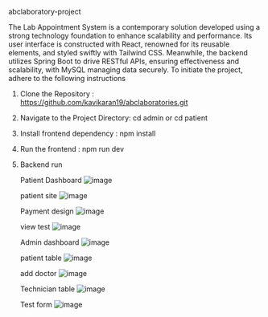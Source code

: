 abclaboratory-project

The Lab Appointment System is a contemporary solution developed using a strong technology foundation to enhance scalability and performance.
Its user interface is constructed with React, renowned for its reusable elements, and styled swiftly with Tailwind CSS. Meanwhile,
the backend utilizes Spring Boot to drive RESTful APIs, ensuring effectiveness and scalability, with MySQL managing data securely. 
To initiate the project, adhere to the following instructions

1. Clone the Repository :  https://github.com/kavikaran19/abclaboratories.git
2. Navigate to the Project Directory: cd admin or cd patient
3. Install frontend dependency : npm install
4. Run the frontend : npm run dev
5. Backend run

   Patient Dashboard
   ![image](https://github.com/kavikaran19/abclaboratories/assets/125209177/7bb92fe7-5b69-4b6a-b0b6-1ebc6ea9d2f0)

   patient site
   ![image](https://github.com/kavikaran19/abclaboratories/assets/125209177/bb1f59fd-b020-443e-b149-55d8ad8eca8a)

   Payment design
   ![image](https://github.com/kavikaran19/abclaboratories/assets/125209177/abc7af32-0d07-4bef-b1e7-78b3689fbcb8)

   view test
   ![image](https://github.com/kavikaran19/abclaboratories/assets/125209177/4960669e-5336-4c99-ae60-0d0d72322b08)

   Admin dashboard
   ![image](https://github.com/kavikaran19/abclaboratories/assets/125209177/66928c8f-f755-4099-b053-eba78b1d9fe7)

   patient table
   ![image](https://github.com/kavikaran19/abclaboratories/assets/125209177/acc5b018-0fde-463e-be36-06ca63a5a52a)

   add doctor
   ![image](https://github.com/kavikaran19/abclaboratories/assets/125209177/6a51d3bb-8c0c-48f8-a103-ff9c6277db90)

   Technician table
   ![image](https://github.com/kavikaran19/abclaboratories/assets/125209177/9da5fed8-57ad-4b66-b667-b85b3b341168)

   Test form
   ![image](https://github.com/kavikaran19/abclaboratories/assets/125209177/d839dcf7-aa9f-4f29-be70-5d7ae779b4f0)

   

